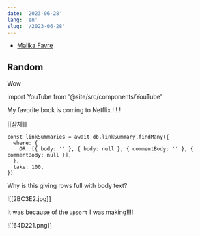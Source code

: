 ```yaml
---
date: '2023-06-28'
lang: 'en'
slug: '/2023-06-28'
---
```


- [Malika Favre](https://www.malikafavre.com/)

## Random

Wow

import YouTube from '@site/src/components/YouTube'

<YouTube id="5lj99Uz1d50"/>

My favorite book is coming to Netflix ! ! !

[[삼체]]

```tsx
const linkSummaries = await db.linkSummary.findMany({
  where: {
    OR: [{ body: '' }, { body: null }, { commentBody: '' }, { commentBody: null }],
  },
  take: 100,
})
```

Why is this giving rows full with body text?

![[2BC3E2.jpg]]

It was because of the `upsert` I was making!!!!

![[64D221.png]]
